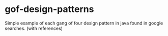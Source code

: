 # gof-design-patterns
Simple example of each gang of four design pattern in java found in google searches. (with references) 
